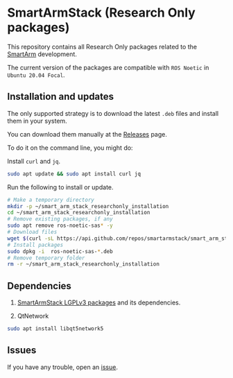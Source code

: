 # SmartArmStack (Research Only packages)

This repository contains all Research Only packages related to the [SmartArm](http://doi.org/10.1002/rcs.2053) development.

The current version of the packages are compatible with `ROS Noetic` in `Ubuntu 20.04 Focal`.

## Installation and updates
The only supported strategy is to download the latest `.deb` files and install them in your system.

You can download them manually at the [Releases](https://github.com/SmartArmStack/smart_arm_stack_researchonly/releases) page.

To do it on the command line, you might do:

Install `curl` and `jq`.
```sh
sudo apt update && sudo apt install curl jq
```

Run the following to install or update.
```sh
# Make a temporary directory
mkdir -p ~/smart_arm_stack_researchonly_installation
cd ~/smart_arm_stack_researchonly_installation
# Remove existing packages, if any
sudo apt remove ros-noetic-sas* -y
# Download files
wget $(curl -sL https://api.github.com/repos/smartarmstack/smart_arm_stack_researchonly/releases/latest | jq -r '.assets[].browser_download_url')
# Install packages
sudo dpkg -i  ros-noetic-sas-*.deb
# Remove temporary folder
rm -r ~/smart_arm_stack_researchonly_installation
```

## Dependencies

1. [SmartArmStack LGPLv3 packages](https://github.com/SmartArmStack/smart_arm_stack) and its dependencies.

2. QtNetwork

```sh
sudo apt install libqt5network5
```

## Issues

If you have any trouble, open an [issue](https://github.com/SmartArmStack/smart_arm_stack_researchonly/issues).
